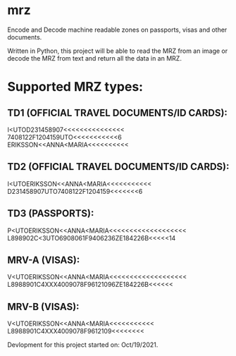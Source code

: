 # mrz
Encode and Decode machine readable zones on passports, visas and other documents.

Written in Python, this project will be able to read the MRZ from an image or decode the MRZ from text and return all the data in an MRZ.

# Supported MRZ types:

## TD1 (OFFICIAL TRAVEL DOCUMENTS/ID CARDS):
I<UTOD231458907<<<<<<<<<<<<<<<
7408122F1204159UTO<<<<<<<<<<<6
ERIKSSON<<ANNA<MARIA<<<<<<<<<<

## TD2 (OFFICIAL TRAVEL DOCUMENTS/ID CARDS):
I<UTOERIKSSON<<ANNA<MARIA<<<<<<<<<<<
D231458907UTO7408122F1204159<<<<<<<6

## TD3 (PASSPORTS):
P<UTOERIKSSON<<ANNA<MARIA<<<<<<<<<<<<<<<<<<<
L898902C<3UTO6908061F9406236ZE184226B<<<<<14

## MRV-A (VISAS):
V<UTOERIKSSON<<ANNA<MARIA<<<<<<<<<<<<<<<<<<<
L8988901C4XXX4009078F96121096ZE184226B<<<<<<

## MRV-B (VISAS):
V<UTOERIKSSON<<ANNA<MARIA<<<<<<<<<<<
L8988901C4XXX4009078F9612109<<<<<<<<

Devlopment for this project started on: Oct/19/2021.
